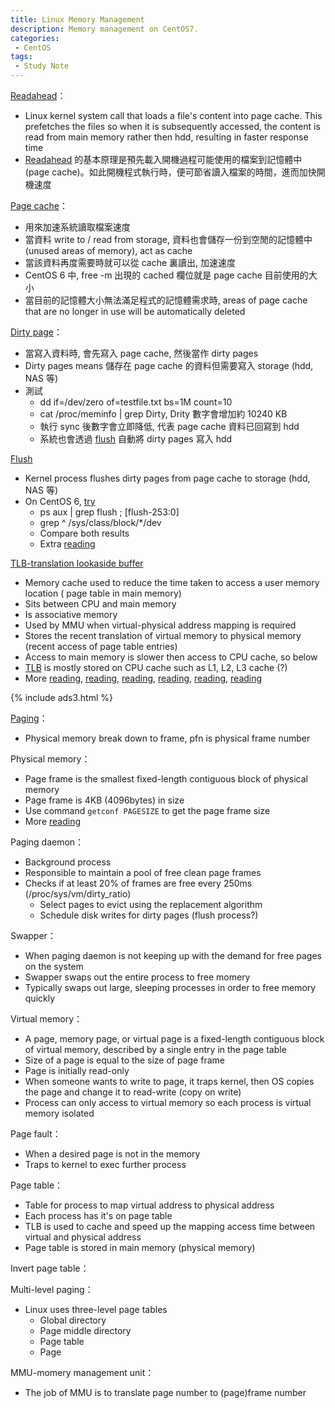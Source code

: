 ```yaml
---
title: Linux Memory Management
description: Memory management on CentOS7.
categories:
 - CentOS
tags:
 - Study Note
---
```


[Readahead](https://en.wikipedia.org/wiki/Readahead)：
 - Linux kernel system call that loads a file's content into page cache.  This prefetches the files so when it is subsequently accessed, the content is read from main memory rather then hdd, resulting in faster response time
 - [Readahead](http://blog.nutsfactory.net/2008/09/09/readahead-on-eeepc/) 的基本原理是預先載入開機過程可能使用的檔案到記憶體中 (page cache)。如此開機程式執行時，便可節省讀入檔案的時間，進而加快開機速度

[Page cache](https://www.thomas-krenn.com/en/wiki/Linux_Page_Cache_Basics)：
 - 用來加速系統讀取檔案速度
 - 當資料 write to / read from storage, 資料也會儲存一份到空閒的記憶體中 (unused areas of memory), act as cache
 - 當該資料再度需要時就可以從 cache 裏讀出, 加速速度
 - CentOS 6 中, free -m 出現的 cached 欄位就是 page cache 目前使用的大小
 - 當目前的記憶體大小無法滿足程式的記憶體需求時, areas of page cache that are no longer in use will be automatically deleted

[Dirty page](https://www.thomas-krenn.com/en/wiki/Linux_Page_Cache_Basics)：
 - 當寫入資料時, 會先寫入 page cache, 然後當作 dirty pages
 - Dirty pages means 儲存在 page cache 的資料但需要寫入 storage (hdd, NAS 等)
 - 測試
   - dd if=/dev/zero of=testfile.txt bs=1M count=10
   - cat /proc/meminfo \| grep Dirty, Drity 數字會增加約 10240 KB
   - 執行 sync 後數字會立即降低, 代表 page cache 資料已回寫到 hdd
   - 系統也會透過 [flush](https://stackoverflow.com/questions/25859996/what-does-flush-2530-in-iotop-file-on-rhel) 自動將 dirty pages 寫入 hdd

[Flush](https://stackoverflow.com/questions/25859996/what-does-flush-2530-in-iotop-file-on-rhel)
 - Kernel process flushes dirty pages from page cache to storage (hdd, NAS 等)
 - On CentOS 6, [try](https://serverfault.com/questions/500833/what-is-causing-these-flush-processes)
   - ps aux \| grep flush ; [flush-253:0]
   - grep ^ /sys/class/block/\*/dev
   - Compare both results
   - Extra [reading](https://lwn.net/Articles/326552/)

[TLB-translation lookaside buffer](https://en.wikipedia.org/wiki/Translation_lookaside_buffer)
 - Memory cache used to reduce the time taken to access a user memory location ( page table in main memory)
 - Sits between CPU and main memory
 - Is associative memory
 - Used by MMU when virtual-physical address mapping is required
 - Stores the recent translation of virtual memory to physical memory (recent access of page table entries)
 - Access to main memory is slower then access to CPU cache, so below
 - [TLB](http://www.cis.upenn.edu/~lee/03cse380/lectures/ln11-vm-v6.4pp.pdf) is mostly stored on CPU cache such as L1, L2, L3 cache (?)
 - More [reading](http://www.cs.iit.edu/~cs561/cs351/VM/TLB.html),
 [reading](https://www.quora.com/Where-in-the-computer-architecture-is-the-page-table-stored-in),
 [reading](https://whatis.techtarget.com/definition/translation-look-aside-buffer-TLB),
 [reading](http://blog.xuite.net/tzeng015/twblog/113272471-MMU+%28%E8%BD%89%E9%8C%84%E6%96%BC%E5%A4%A7%E9%BB%91%E7%8B%97%29),
 [reading](https://www.cnblogs.com/pengdonglin137/p/3362274.html),
 [reading](https://www.geeksforgeeks.org/whats-difference-between-cpu-cache-and-tlb/)

{% include ads3.html %}

[Paging](http://mropengate.blogspot.com/2015/01/operating-system-ch8-memory-management.html?m=1)：
 - Physical memory break down to frame,  pfn is physical frame number

Physical memory：
 - Page frame is the smallest fixed-length contiguous block of physical memory
 - Page frame is 4KB (4096bytes) in size
 - Use command `getconf PAGESIZE` to get the page frame size
 - More [reading](https://en.wikibooks.org/wiki/The_Linux_Kernel/Memory)

Paging daemon：
 - Background process
 - Responsible to maintain a pool of free clean page frames
 - Checks if at least 20% of frames are free every 250ms (/proc/sys/vm/dirty_ratio)
   - Select pages to evict using the replacement algorithm
   - Schedule disk writes for dirty pages (flush process?)

Swapper：
 - When paging daemon is not keeping up with the demand for free pages on the system
 - Swapper swaps out the entire process to free momery
 - Typically swaps out large, sleeping processes in order to free memory quickly

Virtual memory：
 - A page, memory page, or virtual page is a fixed-length contiguous block of virtual memory, described by a single entry in the page table
 - Size of a page is equal to the size of page frame
 - Page is initially read-only
 - When someone wants to write to page, it traps kernel, then OS copies the page and change it to read-write (copy on write)
 - Process can only access to virtual memory so each process is virtual memory isolated

Page fault：
 - When a desired page is not in the memory
 - Traps to kernel to exec further process

Page table：
 - Table for process to map virtual address to physical address
 - Each process has it's on page table
 - TLB is used to cache and speed up the mapping access time between virtual and physical address
 - Page table is stored in main memory (physical memory)

Invert page table：

Multi-level paging：
 - Linux uses three-level page tables
   - Global directory
   - Page middle directory
   - Page table
   - Page

MMU-momery management unit：
 - The job of MMU is to translate page number to (page)frame number

